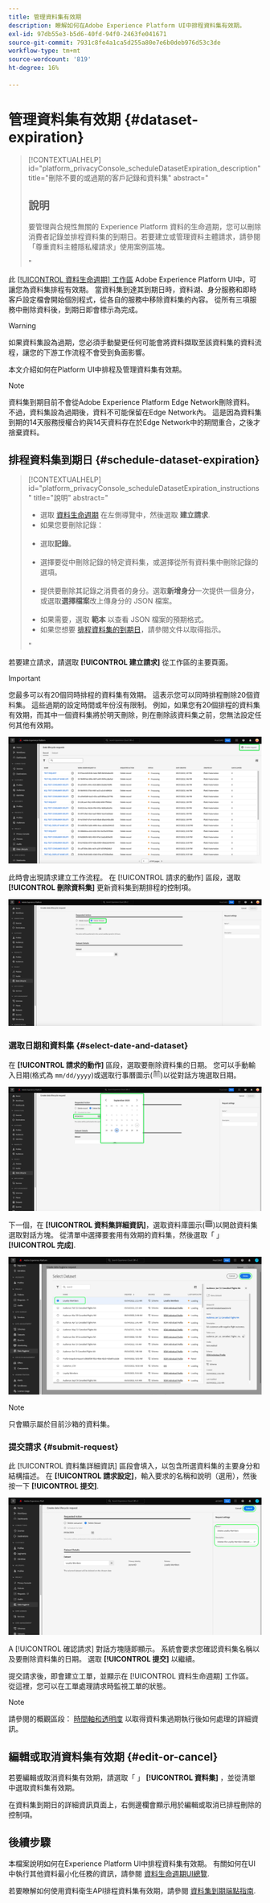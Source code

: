 ```yaml
---
title: 管理資料集有效期
description: 瞭解如何在Adobe Experience Platform UI中排程資料集有效期。
exl-id: 97db55e3-b5d6-40fd-94f0-2463fe041671
source-git-commit: 7931c8fe4a1ca5d255a80e7e6b0deb976d53c3de
workflow-type: tm+mt
source-wordcount: '819'
ht-degree: 16%

---
```


# 管理資料集有效期 {#dataset-expiration}

>[!CONTEXTUALHELP]
>id="platform_privacyConsole_scheduleDatasetExpiration_description"
>title="刪除不要的或過期的客戶記錄和資料集"
>abstract="<h2>說明</h2><p>要管理與合規性無關的 Experience Platform 資料的生命週期，您可以刪除消費者記錄並排程資料集的到期日。若要建立或管理資料主體請求，請參閱「尊重資料主體隱私權請求」使用案例區塊。</p>"

此 [[!UICONTROL 資料生命週期] 工作區](./overview.md) Adobe Experience Platform UI中，可讓您為資料集排程有效期。 當資料集到達其到期日時，資料湖、身分服務和即時客戶設定檔會開始個別程式，從各自的服務中移除資料集的內容。 從所有三項服務中刪除資料後，到期日即會標示為完成。

>[!WARNING]
>
>如果資料集設為過期，您必須手動變更任何可能會將資料擷取至該資料集的資料流程，讓您的下游工作流程不會受到負面影響。

本文介紹如何在Platform UI中排程及管理資料集有效期。

>[!NOTE]
>
>資料集到期目前不會從Adobe Experience Platform Edge Network刪除資料。 不過，資料集設為過期後，資料不可能保留在Edge Network內。 這是因為資料集到期的14天服務授權合約與14天資料存在於Edge Network中的期間重合，之後才捨棄資料。

## 排程資料集到期日 {#schedule-dataset-expiration}

>[!CONTEXTUALHELP]
>id="platform_privacyConsole_scheduleDatasetExpiration_instructions"
>title="說明"
>abstract="<ul><li>選取 <a href="https://experienceleague.adobe.com/docs/experience-platform/hygiene/ui/overview.html?lang=zh-Hant">資料生命週期</a> 在左側導覽中，然後選取 <b>建立請求</b>.</li><li>如果您要刪除記錄：</li>   <li>選取<b>記錄</b>。</li>   <li>選擇要從中刪除記錄的特定資料集，或選擇從所有資料集中刪除記錄的選項。</li>   <li>提供要刪除其記錄之消費者的身分。選取<b>新增身分</b>一次提供一個身分，或選取<b>選擇檔案</b>改上傳身分的 JSON 檔案。</li>   <li>如果需要，選取 <b>範本</b> 以查看 JSON 檔案的預期格式。</li><li>如果您想要 <a href="https://experienceleague.adobe.com/docs/experience-platform/hygiene/ui/dataset-expiration.html?lang=zh-Hant#schedule-dataset-expiration">排程資料集的到期日</a>，請參閱文件以取得指示。</li></ul>"

若要建立請求，請選取 **[!UICONTROL 建立請求]** 從工作區的主要頁面。

>[!IMPORTANT]
>
您最多可以有20個同時排程的資料集有效期。 這表示您可以同時排程刪除20個資料集。 這些過期的設定時間或年份沒有限制。 例如，如果您有20個排程的資料集有效期，而其中一個資料集將於明天刪除，則在刪除該資料集之前，您無法設定任何其他有效期。

![此 [!UICONTROL 資料生命週期] 工作區，使用 [!UICONTROL 建立請求] 反白顯示。](../images/ui/ttl/create-request-button.png)

此時會出現請求建立工作流程。 在 [!UICONTROL 請求的動作] 區段，選取 **[!UICONTROL 刪除資料集]** 更新資料集到期排程的控制項。

![使用的請求建立工作流程 [!UICONTROL 刪除資料集] 選項會醒目提示。](../images/ui/ttl/dataset-selected.png)

### 選取日期和資料集 {#select-date-and-dataset}

在 **[!UICONTROL 請求的動作]** 區段，選取要刪除資料集的日期。 您可以手動輸入日期(格式為 `mm/dd/yyyy`)或選取行事曆圖示(![行事曆圖示。](../images/ui/ttl/calendar-icon.png))以從對話方塊選取日期。

![包含為資料集選取並反白之到期日的行事曆對話方塊。](../images/ui/ttl/select-date.png)

下一個，在 **[!UICONTROL 資料集詳細資訊]**，選取資料庫圖示(![資料庫圖示。](../images/ui/ttl/database-icon.png))以開啟資料集選取對話方塊。 從清單中選擇要套用有效期的資料集，然後選取「 」 **[!UICONTROL 完成]**.

![此 [!UICONTROL 選取資料集] 對話方塊，其中已選取資料集並 [!UICONTROL 完成] 反白顯示。](../images/ui/ttl/select-dataset.png)

>[!NOTE]
>
只會顯示屬於目前沙箱的資料集。

### 提交請求 {#submit-request}

此 [!UICONTROL 資料集詳細資訊] 區段會填入，以包含所選資料集的主要身分和結構描述。 在 **[!UICONTROL 請求設定]**，輸入要求的名稱和說明（選用），然後按一下 **[!UICONTROL 提交]**.

![具有的已完成資料集到期要求 [!UICONTROL 請求設定] 和 [!UICONTROL 提交] 按鈕反白顯示。](../images/ui/ttl/submit.png)

A [!UICONTROL 確認請求] 對話方塊隨即顯示。 系統會要求您確認資料集名稱以及要刪除資料集的日期。 選取 **[!UICONTROL 提交]** 以繼續。

提交請求後，即會建立工單，並顯示在 [!UICONTROL 資料生命週期] 工作區。 從這裡，您可以在工單處理請求時監視工單的狀態。

>[!NOTE]
>
請參閱的概觀區段： [時間軸和透明度](../home.md#dataset-expiration-transparency) 以取得資料集過期執行後如何處理的詳細資訊。

## 編輯或取消資料集有效期 {#edit-or-cancel}

若要編輯或取消資料集有效期，請選取「 」 **[!UICONTROL 資料集]** ，並從清單中選取資料集有效期。

在資料集到期日的詳細資訊頁面上，右側邊欄會顯示用於編輯或取消已排程刪除的控制項。

## 後續步驟

本檔案說明如何在Experience Platform UI中排程資料集有效期。 有關如何在UI中執行其他資料最小化任務的資訊，請參閱 [資料生命週期UI總覽](./overview.md).

若要瞭解如何使用資料衛生API排程資料集有效期，請參閱 [資料集到期端點指南](../api/dataset-expiration.md).
